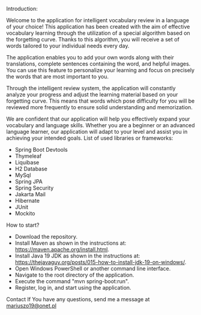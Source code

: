 Introduction:

Welcome to the application for intelligent vocabulary review in a language of your choice! This application has been created with the aim of effective vocabulary learning through the utilization of a special algorithm based on the forgetting curve. Thanks to this algorithm, you will receive a set of words tailored to your individual needs every day.

The application enables you to add your own words along with their translations, complete sentences containing the word, and helpful images. You can use this feature to personalize your learning and focus on precisely the words that are most important to you.

Through the intelligent review system, the application will constantly analyze your progress and adjust the learning material based on your forgetting curve. This means that words which pose difficulty for you will be reviewed more frequently to ensure solid understanding and memorization.

We are confident that our application will help you effectively expand your vocabulary and language skills. Whether you are a beginner or an advanced language learner, our application will adapt to your level and assist you in achieving your intended goals.
List of used libraries or frameworks:
* Spring Boot Devtools
* Thymeleaf
* Liquibase
* H2 Database
* MySql
* Spring JPA
* Spring Security
* Jakarta Mail
* Hibernate
* JUnit
* Mockito

How to start?

* Download the repository.
* Install Maven as shown in the instructions at: https://maven.apache.org/install.html.
* Install Java 19 JDK as shown in the instructions at: https://thejavaguy.org/posts/015-how-to-install-jdk-19-on-windows/.
* Open Windows PowerShell or another command line interface.
* Navigate to the root directory of the application.
* Execute the command "mvn spring-boot:run".
* Register, log in, and start using the application.

Contact
If You have any questions, send me a message at mariuszo19@onet.pl
